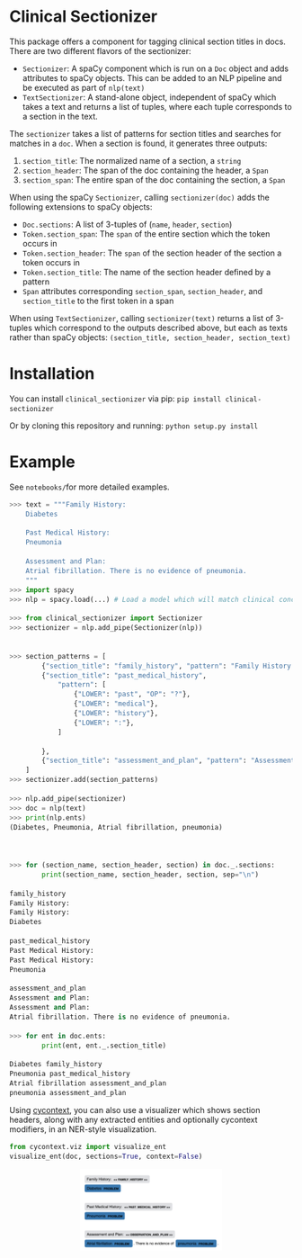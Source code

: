# Clinical Sectionizer
This package offers a component for tagging clinical section titles in docs. There are two different flavors of the sectionizer:
- `Sectionizer`: A spaCy component which is run on a `Doc` object and adds attributes to spaCy objects. This can be added
to an NLP pipeline and be executed as part of `nlp(text)`
- `TextSectionizer`: A stand-alone object, independent of spaCy which takes a text and returns a list of tuples, where
each tuple corresponds to a section in the text.

The `sectionizer` takes a list of 
patterns for section titles and searches for matches in a `doc`. When a section is found, it generates three outputs:
1. `section_title`: The normalized name of a section, a `string`
2. `section_header`: The span of the doc containing the header, a `Span`
3. `section_span`: The entire span of the doc containing the section, a `Span`

When using the spaCy `Sectionizer`, calling `sectionizer(doc)` adds the 
following extensions to spaCy objects:

- `Doc.sections`: A list of 3-tuples of (`name`, `header`, `section`)
- `Token.section_span`: The `span` of the entire section which the token occurs in
- `Token.section_header`: The `span` of the section header of the section a token occurs in
- `Token.section_title`: The name of the section header defined by a pattern
- `Span` attributes corresponding `section_span`, `section_header`, and `section_title` to the first token in a span

When using `TextSectionizer`, calling `sectionizer(text)` returns a list of 3-tuples which correspond to the outputs 
described above, but each as texts rather than spaCy objects: `(section_title, section_header, section_text)`

# Installation
You can install `clinical_sectionizer` via pip:
`pip install clinical-sectionizer`

Or by cloning this repository and running:
`python setup.py install`

# Example
See `notebooks/`for more detailed examples.

```python
>>> text = """Family History:
    Diabetes
    
    Past Medical History:
    Pneumonia
    
    Assessment and Plan:
    Atrial fibrillation. There is no evidence of pneumonia.
    """
>>> import spacy
>>> nlp = spacy.load(...) # Load a model which will match clinical concepts

>>> from clinical_sectionizer import Sectionizer
>>> sectionizer = nlp.add_pipe(Sectionizer(nlp))


>>> section_patterns = [
        {"section_title": "family_history", "pattern": "Family History:"},
        {"section_title": "past_medical_history", 
            "pattern": [
                {"LOWER": "past", "OP": "?"}, 
                {"LOWER": "medical"},
                {"LOWER": "history"}, 
                {"LOWER": ":"},
            ]
            
        },
        {"section_title": "assessment_and_plan", "pattern": "Assessment and Plan:"},
    ]
>>> sectionizer.add(section_patterns)

>>> nlp.add_pipe(sectionizer)
>>> doc = nlp(text)
>>> print(nlp.ents)
(Diabetes, Pneumonia, Atrial fibrillation, pneumonia)



>>> for (section_name, section_header, section) in doc._.sections:
        print(section_name, section_header, section, sep="\n")

family_history
Family History:
Family History:
Diabetes

past_medical_history
Past Medical History:
Past Medical History:
Pneumonia

assessment_and_plan
Assessment and Plan:
Assessment and Plan:
Atrial fibrillation. There is no evidence of pneumonia.

>>> for ent in doc.ents:
        print(ent, ent._.section_title)
    
Diabetes family_history
Pneumonia past_medical_history
Atrial fibrillation assessment_and_plan
pneumonia assessment_and_plan
```

Using [cycontext](https://github.com/medspacy/cycontext), you can also use a visualizer which shows section headers, along with any extracted entities and 
optionally cycontext modifiers, in an NER-style visualization.
```python
from cycontext.viz import visualize_ent
visualize_ent(doc, sections=True, context=False)
``` 
<p align="center"><img width="50%" height="50%" src="img/viz_ent.png" /></p>
